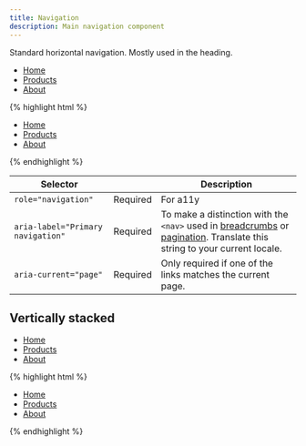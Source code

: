 ```yaml
---
title: Navigation
description: Main navigation component
---
```


Standard horizontal navigation. Mostly used in the heading.

<div class="fp-example">
	<nav class="nav" role="navigation" aria-label="Primary navigation">
		<ul class="nav__list">
			<li class="nav__item" role="none">
				<a href="#" class="nav__link">Home</a>
			</li>
			<li class="nav__item" role="none">
				<a href="#" class="nav__link">Products</a>
			</li>
			<li class="nav__item is-active" role="none">
				<a href="#" class="nav__link" aria-current="page">About</a>
			</li>
		</ul>
	</nav>
</div>

{% highlight html %}
<nav class="nav" role="navigation" aria-label="Primary navigation">
	<ul class="nav__list">
		<li class="nav__item" role="none">
			<a href="#" class="nav__link">Home</a>
		</li>
		<li class="nav__item" role="none">
			<a href="#" class="nav__link">Products</a>
		</li>
		<li class="nav__item is-active" role="none">
			<a href="#" class="nav__link" aria-current="page">About</a>
		</li>
	</ul>
</nav>
{% endhighlight %}

<table class="table table--horizontal-borders">
	<thead>
		<tr>
			<th>Selector</th>
			<th></th>
			<th>Description</th>
		</tr>
	</thead>
	<tbody>
		<tr>
			<td><code>role="navigation"</code></td>
			<td><span class="label label--warning">Required</span></td>
			<td>For a11y</td>
		</tr>
		<tr>
			<td><code>aria-label="Primary navigation"</code></td>
			<td><span class="label label--warning">Required</span></td>
			<td>To make a distinction with the <code>&lt;nav&gt;</code> used in <a href="{% link modules/breadcrumb.md %}">breadcrumbs</a> or <a href="{% link modules/pagination.md %}">pagination</a>. Translate this string to your current locale.</td>
		</tr>
		<tr>
			<td><code>aria-current="page"</code></td>
			<td><span class="label label--warning">Required</span></td>
			<td>Only required if one of the links matches the current page.</td>
		</tr>
	</tbody>
</table>

## Vertically stacked

<div class="fp-example">
	<nav class="nav nav--vertical" role="navigation" aria-label="Primary navigation">
		<ul class="nav__list">
			<li class="nav__item" role="none">
				<a href="#" class="nav__link">Home</a>
			</li>
			<li class="nav__item" role="none">
				<a href="#" class="nav__link">Products</a>
			</li>
			<li class="nav__item is-active" role="none">
				<a href="#" class="nav__link" aria-current="page">About</a>
			</li>
		</ul>
	</nav>
</div>

{% highlight html %}
<nav class="nav nav--vertical" role="navigation" aria-label="Primary navigation">
	<ul class="nav__list">
		<li class="nav__item" role="none">
			<a href="#" class="nav__link">Home</a>
		</li>
		<li class="nav__item" role="none">
			<a href="#" class="nav__link">Products</a>
		</li>
		<li class="nav__item is-active" role="none">
			<a href="#" class="nav__link" aria-current="page">About</a>
		</li>
	</ul>
</nav>
{% endhighlight %}
